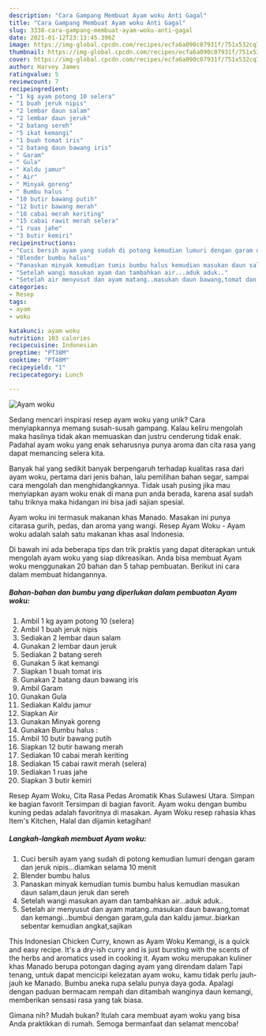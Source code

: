 ```yaml
---
description: "Cara Gampang Membuat Ayam woku Anti Gagal"
title: "Cara Gampang Membuat Ayam woku Anti Gagal"
slug: 3338-cara-gampang-membuat-ayam-woku-anti-gagal
date: 2021-01-12T23:13:45.396Z
image: https://img-global.cpcdn.com/recipes/ecfa6a090c07931f/751x532cq70/ayam-woku-foto-resep-utama.jpg
thumbnail: https://img-global.cpcdn.com/recipes/ecfa6a090c07931f/751x532cq70/ayam-woku-foto-resep-utama.jpg
cover: https://img-global.cpcdn.com/recipes/ecfa6a090c07931f/751x532cq70/ayam-woku-foto-resep-utama.jpg
author: Harvey James
ratingvalue: 5
reviewcount: 7
recipeingredient:
- "1 kg ayam potong 10 selera"
- "1 buah jeruk nipis"
- "2 lembar daun salam"
- "2 lembar daun jeruk"
- "2 batang sereh"
- "5 ikat kemangi"
- "1 buah tomat iris"
- "2 batang daun bawang iris"
- " Garam"
- " Gula"
- " Kaldu jamur"
- " Air"
- " Minyak goreng"
- " Bumbu halus "
- "10 butir bawang putih"
- "12 butir bawang merah"
- "10 cabai merah keriting"
- "15 cabai rawit merah selera"
- "1 ruas jahe"
- "3 butir kemiri"
recipeinstructions:
- "Cuci bersih ayam yang sudah di potong kemudian lumuri dengan garam dan jeruk nipis...diamkan selama 10 menit"
- "Blender bumbu halus"
- "Panaskan minyak kemudian tumis bumbu halus kemudian masukan daun salam,daun jeruk dan sereh"
- "Setelah wangi masukan ayam dan tambahkan air...aduk aduk.."
- "Setelah air menyusut dan ayam matang..masukan daun bawang,tomat dan kemangi...bumbui dengan garam,gula dan kaldu jamur..biarkan sebentar kemudian angkat,sajikan"
categories:
- Resep
tags:
- ayam
- woku

katakunci: ayam woku 
nutrition: 103 calories
recipecuisine: Indonesian
preptime: "PT38M"
cooktime: "PT48M"
recipeyield: "1"
recipecategory: Lunch

---
```



![Ayam woku](https://img-global.cpcdn.com/recipes/ecfa6a090c07931f/751x532cq70/ayam-woku-foto-resep-utama.jpg)

Sedang mencari inspirasi resep ayam woku yang unik? Cara menyiapkannya memang susah-susah gampang. Kalau keliru mengolah maka hasilnya tidak akan memuaskan dan justru cenderung tidak enak. Padahal ayam woku yang enak seharusnya punya aroma dan cita rasa yang dapat memancing selera kita.

Banyak hal yang sedikit banyak berpengaruh terhadap kualitas rasa dari ayam woku, pertama dari jenis bahan, lalu pemilihan bahan segar, sampai cara mengolah dan menghidangkannya. Tidak usah pusing jika mau menyiapkan ayam woku enak di mana pun anda berada, karena asal sudah tahu triknya maka hidangan ini bisa jadi sajian spesial.

Ayam woku ini termasuk makanan khas Manado. Masakan ini punya citarasa gurih, pedas, dan aroma yang wangi. Resep Ayam Woku - Ayam woku adalah salah satu makanan khas asal Indonesia.


Di bawah ini ada beberapa tips dan trik praktis yang dapat diterapkan untuk mengolah ayam woku yang siap dikreasikan. Anda bisa membuat Ayam woku menggunakan 20 bahan dan 5 tahap pembuatan. Berikut ini cara dalam membuat hidangannya.

<!--inarticleads1-->

##### Bahan-bahan dan bumbu yang diperlukan dalam pembuatan Ayam woku:

1. Ambil 1 kg ayam potong 10 (selera)
1. Ambil 1 buah jeruk nipis
1. Sediakan 2 lembar daun salam
1. Gunakan 2 lembar daun jeruk
1. Sediakan 2 batang sereh
1. Gunakan 5 ikat kemangi
1. Siapkan 1 buah tomat iris
1. Gunakan 2 batang daun bawang iris
1. Ambil  Garam
1. Gunakan  Gula
1. Sediakan  Kaldu jamur
1. Siapkan  Air
1. Gunakan  Minyak goreng
1. Gunakan  Bumbu halus :
1. Ambil 10 butir bawang putih
1. Siapkan 12 butir bawang merah
1. Sediakan 10 cabai merah keriting
1. Sediakan 15 cabai rawit merah (selera)
1. Sediakan 1 ruas jahe
1. Siapkan 3 butir kemiri


Resep Ayam Woku, Cita Rasa Pedas Aromatik Khas Sulawesi Utara. Simpan ke bagian favorit Tersimpan di bagian favorit. Ayam woku dengan bumbu kuning pedas adalah favoritnya di masakan. Ayam Woku resep rahasia khas Item&#39;s Kitchen, Halal dan dijamin ketagihan! 

<!--inarticleads2-->

##### Langkah-langkah membuat Ayam woku:

1. Cuci bersih ayam yang sudah di potong kemudian lumuri dengan garam dan jeruk nipis...diamkan selama 10 menit
1. Blender bumbu halus
1. Panaskan minyak kemudian tumis bumbu halus kemudian masukan daun salam,daun jeruk dan sereh
1. Setelah wangi masukan ayam dan tambahkan air...aduk aduk..
1. Setelah air menyusut dan ayam matang..masukan daun bawang,tomat dan kemangi...bumbui dengan garam,gula dan kaldu jamur..biarkan sebentar kemudian angkat,sajikan


This Indonesian Chicken Curry, known as Ayam Woku Kemangi, is a quick and easy recipe. It&#39;s a dry-ish curry and is just bursting with the scents of the herbs and aromatics used in cooking it. Ayam woku merupakan kuliner khas Manado berupa potongan daging ayam yang direndam dalam Tapi tenang, untuk dapat mencicipi kelezatan ayam woku, kamu tidak perlu jauh-jauh ke Manado. Bumbu aneka rupa selalu punya daya goda. Apalagi dengan paduan bermacam rempah dan ditambah wanginya daun kemangi, memberikan sensasi rasa yang tak biasa. 

Gimana nih? Mudah bukan? Itulah cara membuat ayam woku yang bisa Anda praktikkan di rumah. Semoga bermanfaat dan selamat mencoba!
